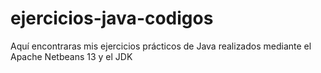 # ejercicios-java-codigos
Aquí encontraras mis ejercicios prácticos de Java realizados mediante el Apache Netbeans 13 y el JDK
